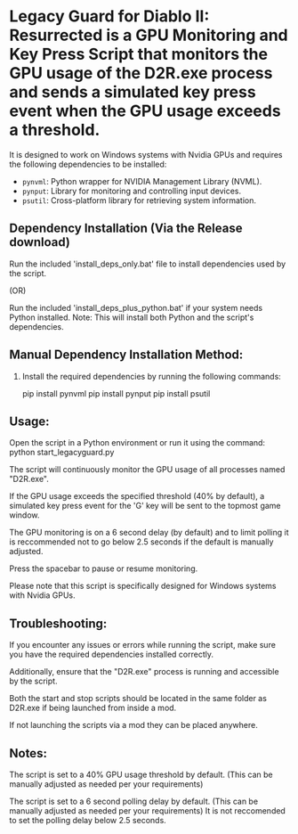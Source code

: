 # Legacy Guard for Diablo II: Resurrected is a GPU Monitoring and Key Press Script that monitors the GPU usage of the D2R.exe process and sends a simulated key press event when the GPU usage exceeds a threshold.

It is designed to work on Windows systems with Nvidia GPUs and requires the following dependencies to be installed:

- `pynvml`: Python wrapper for NVIDIA Management Library (NVML).
- `pynput`: Library for monitoring and controlling input devices.
- `psutil`: Cross-platform library for retrieving system information.

## Dependency Installation (Via the Release download)

Run the included 'install_deps_only.bat' file to install dependencies used by the script.

(OR)

Run the included 'install_deps_plus_python.bat' if your system needs Python installed. Note: This will install both Python and the script's dependencies.

## Manual Dependency Installation Method:

1. Install the required dependencies by running the following commands:

   pip install pynvml
   pip install pynput
   pip install psutil

## Usage:

Open the script in a Python environment or run it using the command: python start_legacyguard.py

The script will continuously monitor the GPU usage of all processes named "D2R.exe".

If the GPU usage exceeds the specified threshold (40% by default), a simulated key press event for the 'G' key will be sent to the topmost game window.

The GPU monitoring is on a 6 second delay (by default) and to limit polling it is reccommended not to go below 2.5 seconds if the default is manually adjusted.
 
Press the spacebar to pause or resume monitoring.

Please note that this script is specifically designed for Windows systems with Nvidia GPUs.

## Troubleshooting:

If you encounter any issues or errors while running the script, make sure you have the required dependencies installed correctly. 

Additionally, ensure that the "D2R.exe" process is running and accessible by the script. 

Both the start and stop scripts should be located in the same folder as D2R.exe if being launched from inside a mod. 

If not launching the scripts via a mod they can be placed anywhere.

## Notes:

The script is set to a 40% GPU usage threshold by default. (This can be manually adjusted as needed per your requirements)

The script is set to a 6 second polling delay by default. (This can be manually adjusted as needed per your requirements)
It is not reccomended to set the polling delay below 2.5 seconds.
